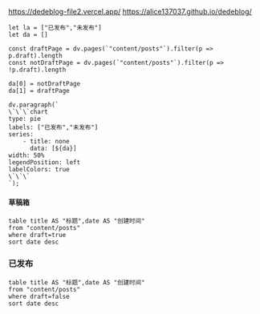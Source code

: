 https://dedeblog-file2.vercel.app/
https://alice137037.github.io/dedeblog/

 ```dataviewjs
 let la = ["已发布","未发布"]
 let da = []

 const draftPage = dv.pages(`"content/posts"`).filter(p => p.draft).length
 const notDraftPage = dv.pages(`"content/posts"`).filter(p => !p.draft).length

 da[0] = notDraftPage
 da[1] = draftPage

 dv.paragraph(`
 \`\`\`chart
 type: pie
 labels: ["已发布","未发布"]
 series:
     - title: none
       data: [${da}]
 width: 50%
 legendPosition: left
 labelColors: true
 \`\`\`
 `);
 ```





#### 草稿箱
```dataview
table title AS "标题",date AS "创建时间"
from "content/posts"
where draft=true
sort date desc
```

### 已发布
```dataview
table title AS "标题",date AS "创建时间"
from "content/posts"
where draft=false
sort date desc
```

